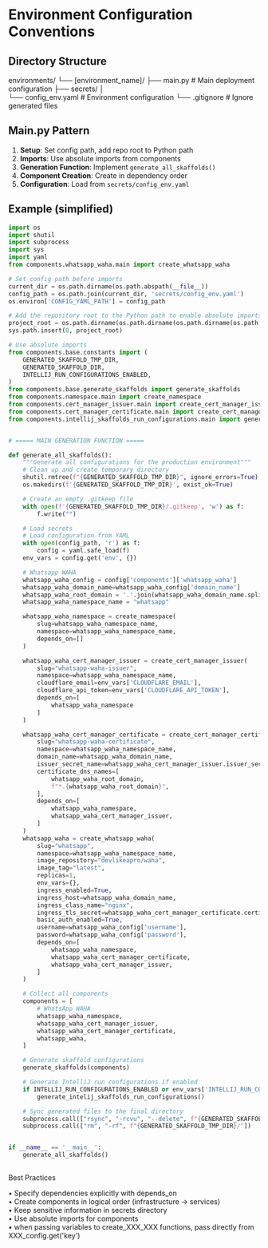 # Environment Configuration Conventions

## Directory Structure

environments/
└── [environment_name]/
├── main.py            # Main deployment configuration
├── secrets/ │   
└── config_env.yaml    # Environment configuration
└── .gitignore         # Ignore generated files


## Main.py Pattern
1. **Setup**: Set config path, add repo root to Python path
2. **Imports**: Use absolute imports from components
3. **Generation Function**: Implement `generate_all_skaffolds()`
4. **Component Creation**: Create in dependency order
5. **Configuration**: Load from `secrets/config_env.yaml`

## Example (simplified)
```python                                                                                                                                                                                                                  
import os
import shutil
import subprocess
import sys
import yaml
from components.whatsapp_waha.main import create_whatsapp_waha

# Set config path before imports
current_dir = os.path.dirname(os.path.abspath(__file__))
config_path = os.path.join(current_dir, 'secrets/config_env.yaml')
os.environ['CONFIG_YAML_PATH'] = config_path

# Add the repository root to the Python path to enable absolute imports
project_root = os.path.dirname(os.path.dirname(os.path.dirname(os.path.abspath(__file__))))
sys.path.insert(0, project_root)

# Use absolute imports
from components.base.constants import (
    GENERATED_SKAFFOLD_TMP_DIR,
    GENERATED_SKAFFOLD_DIR,
    INTELLIJ_RUN_CONFIGURATIONS_ENABLED,
)
from components.base.generate_skaffolds import generate_skaffolds
from components.namespace.main import create_namespace
from components.cert_manager_issuer.main import create_cert_manager_issuer
from components.cert_manager_certificate.main import create_cert_manager_certificate
from components.intellij_skaffolds_run_configurations.main import generate_intelij_skaffolds_run_configurations


# ===== MAIN GENERATION FUNCTION =====

def generate_all_skaffolds():
    """Generate all configurations for the production environment"""
    # Clean up and create temporary directory
    shutil.rmtree(f"{GENERATED_SKAFFOLD_TMP_DIR}", ignore_errors=True)
    os.makedirs(f'{GENERATED_SKAFFOLD_TMP_DIR}', exist_ok=True)

    # Create an empty .gitkeep file
    with open(f'{GENERATED_SKAFFOLD_TMP_DIR}/.gitkeep', 'w') as f:
        f.write("")

    # Load secrets
    # Load configuration from YAML
    with open(config_path, 'r') as f:
        config = yaml.safe_load(f)
    env_vars = config.get('env', {})

    # Whatsapp WAHA
    whatsapp_waha_config = config['components']['whatsapp_waha']
    whatsapp_waha_domain_name=whatsapp_waha_config['domain_name']
    whatsapp_waha_root_domain = '.'.join(whatsapp_waha_domain_name.split('.')[1:])
    whatsapp_waha_namespace_name = "whatsapp"

    whatsapp_waha_namespace = create_namespace(
        slug=whatsapp_waha_namespace_name,
        namespace=whatsapp_waha_namespace_name,
        depends_on=[]
    )

    whatsapp_waha_cert_manager_issuer = create_cert_manager_issuer(
        slug="whatsapp-waha-issuer",
        namespace=whatsapp_waha_namespace_name,
        cloudflare_email=env_vars['CLOUDFLARE_EMAIL'],
        cloudflare_api_token=env_vars['CLOUDFLARE_API_TOKEN'],
        depends_on=[
            whatsapp_waha_namespace
        ]
    )

    whatsapp_waha_cert_manager_certificate = create_cert_manager_certificate(
        slug="whatsapp-waha-certificate",
        namespace=whatsapp_waha_namespace_name,
        domain_name=whatsapp_waha_domain_name,
        issuer_secret_name=whatsapp_waha_cert_manager_issuer.issuer_secret_name,
        certificate_dns_names=[
            whatsapp_waha_root_domain,
            f"*.{whatsapp_waha_root_domain}",
        ],
        depends_on=[
            whatsapp_waha_namespace,
            whatsapp_waha_cert_manager_issuer,
        ]
    )
    whatsapp_waha = create_whatsapp_waha(
        slug="whatsapp",
        namespace=whatsapp_waha_namespace_name,
        image_repository="devlikeapro/waha",
        image_tag="latest",
        replicas=1,
        env_vars={},
        ingress_enabled=True,
        ingress_host=whatsapp_waha_domain_name,
        ingress_class_name="nginx",
        ingress_tls_secret=whatsapp_waha_cert_manager_certificate.certificate_secret_name,
        basic_auth_enabled=True,
        username=whatsapp_waha_config['username'],
        password=whatsapp_waha_config['password'],
        depends_on=[
            whatsapp_waha_namespace,
            whatsapp_waha_cert_manager_certificate,
            whatsapp_waha_cert_manager_issuer,
        ]
    )

    # Collect all components
    components = [
        # WhatsApp WAHA
        whatsapp_waha_namespace,
        whatsapp_waha_cert_manager_issuer,
        whatsapp_waha_cert_manager_certificate,
        whatsapp_waha,
    ]

    # Generate skaffold configurations
    generate_skaffolds(components)

    # Generate IntelliJ run configurations if enabled
    if INTELLIJ_RUN_CONFIGURATIONS_ENABLED or env_vars['INTELLIJ_RUN_CONFIGURATIONS_ENABLED'].lower() == 'true':
        generate_intelij_skaffolds_run_configurations()

    # Sync generated files to the final directory
    subprocess.call(["rsync", "-rcvu", "--delete", f"{GENERATED_SKAFFOLD_TMP_DIR}/", f"{GENERATED_SKAFFOLD_DIR}/"])
    subprocess.call(["rm", "-rf", f"{GENERATED_SKAFFOLD_TMP_DIR}/"])


if __name__ == '__main__':
    generate_all_skaffolds()
                                                                                                                                                                                               
```                                                                                                                                                                                           


Best Practices

• Specify dependencies explicitly with depends_on                                                                                                                                                                         
• Create components in logical order (infrastructure → services)                                                                                                                                                          
• Keep sensitive information in secrets directory                                                                                                                                                                         
• Use absolute imports for components  
• when passing variables to create_XXX_XXX functions, pass directly from XXX_config.get('key')


